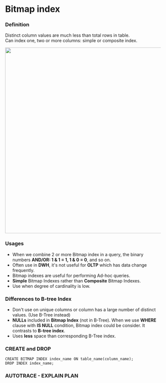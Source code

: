 # Bitmap index

### Definition
Distinct column values are much less than total rows in table.</br>
Can index one, two or more columns: simple or composite index.</br>
 <p align="center"><img src="https://i.imgur.com/YaAJZn4.png" width="600" ></p>


### Usages
- When we combine 2  or more Bitmap index in a query, the binary numbers **AND/OR: 1 & 1 = 1, 1 & 0 = 0**, and so on.</br>
- Often use in **DWH**, it's not useful for **OLTP** which has data change frequently.</br>
- Bitmap indexes are useful for performing Ad-hoc queries.</br>
- **Simple** Bitmap Indexes rather than **Composite** Bitmap Indexes.</br>
- Use when degree of cardinality is low.</br>

### Differences to B-tree Index
- Don't use on unique columns or column has a large number of distinct values. (Use B-Tree instead)</br>
- **NULLs** included in **Bitmap Index** (not in B-Tree). When we use **WHERE** clause with **IS NULL** condition, Bitmap index could be consider. It contrasts to **B-tree index**.</br>
- Uses **less** space than corresponding B-Tree index.</br>

### CREATE and DROP
```
CREATE BITMAP INDEX index_name ON table_name(column_name);
DROP INDEX index_name;
```

### AUTOTRACE - EXPLAIN PLAN
